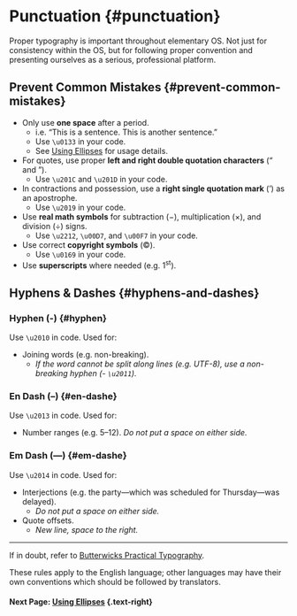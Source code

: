 # Punctuation {#punctuation}

Proper typography is important throughout elementary OS. Not just for consistency within the OS, but for following proper convention and presenting ourselves as a serious, professional platform.

## Prevent Common Mistakes {#prevent-common-mistakes}

* Only use **one space** after a period.
    * i.e. “This is a sentence. This is another sentence.”
    * Use `\u0133` in your code.
    * See [Using Ellipses](/docs/human-interface-guidelines/using-ellipses) for usage details.
* For quotes, use proper **left and right double quotation characters** (“ and ”).
    *  Use `\u201C` and `\u201D` in your code.
* In contractions and possession, use a **right single quotation mark** (’) as an apostrophe.
    * Use `\u2019` in your code.
* Use **real math symbols** for subtraction (−), multiplication (×), and division (÷) signs.
    * Use `\u2212`,  `\u00D7`,  and `\u00F7` in your code.
* Use correct **copyright symbols** (©).
    * Use `\u0169` in your code.
* Use **superscripts** where needed (e.g. 1<sup>st</sup>).

## Hyphens & Dashes {#hyphens-and-dashes}

### Hyphen (-) {#hyphen}

Use `\u2010` in code. Used for:

* Joining words (e.g. non-breaking).
    * _If the word cannot be split along lines (e.g. UTF-8), use a non-breaking hyphen (- `\u2011`)._

### En Dash (–) {#en-dashe}

Use `\u2013` in code. Used for:

* Number ranges (e.g. 5–12). _Do not put a space on either side._

### Em Dash (—) {#em-dashe}

Use `\u2014` in code. Used for:

* Interjections (e.g. the party—which was scheduled for Thursday—was delayed). 
    * _Do not put a space on either side._
* Quote offsets.
    * _New line, space to the right._

-----------------

If in doubt, refer to [Butterwicks Practical Typography](http://practicaltypography.com/).

These rules apply to the English language; other languages may have their own conventions which should be followed by translators.

#### Next Page: [Using Ellipses](/docs/human-interface-guidelines/using-ellipses) {.text-right}